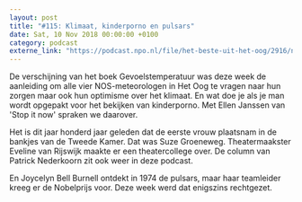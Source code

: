 ```yaml
---
layout: post
title: "#115: Klimaat, kinderporno en pulsars"
date: Sat, 10 Nov 2018 00:00:00 +0100
category: podcast
externe_link: "https://podcast.npo.nl/file/het-beste-uit-het-oog/2916/nporadio1_het-beste-uit-het-oog_20181110_115-klimaat-kinderporno-en-pulsars.mp3"
---
```


De verschijning van het boek Gevoelstemperatuur was deze week de aanleiding om alle vier NOS-meteorologen in Het Oog te vragen naar hun zorgen maar ook hun optimisme over het klimaat. En wat doe je als je man wordt opgepakt voor het bekijken van kinderporno. Met Ellen Janssen van 'Stop it now' spraken we daarover.

Het is dit jaar honderd jaar geleden dat de eerste vrouw plaatsnam in de bankjes van de Tweede Kamer. Dat was Suze Groeneweg. Theatermaakster Eveline van Rijswijk maakte er een theatercollege over. De column van Patrick Nederkoorn zit ook weer in deze podcast.

En Joycelyn Bell Burnell ontdekt in 1974 de pulsars, maar haar teamleider kreeg er de Nobelprijs voor. Deze week werd dat enigszins rechtgezet.
